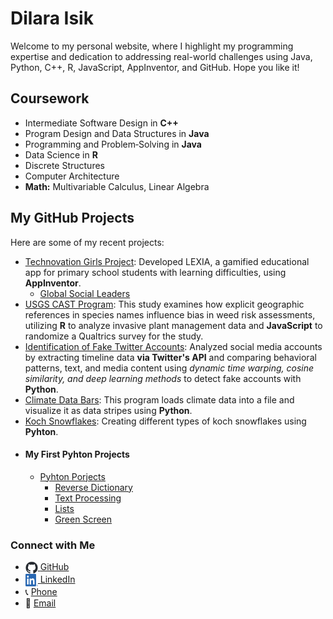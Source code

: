 # Dilara Isik

Welcome to my personal website, where I highlight my programming expertise and dedication to addressing real-world challenges using Java, Python, C++, R, JavaScript, AppInventor, and GitHub. 
Hope you like it!

## Coursework

- Intermediate Software Design in **C++**
- Program Design and Data Structures in **Java**
- Programming and Problem‐Solving in **Java**
- Data Science in **R**
- Discrete Structures
- Computer Architecture
- **Math:** Multivariable Calculus, Linear Algebra

## My GitHub Projects

Here are some of my recent projects:

- [Technovation Girls Project](https://github.com/di-lo/Technovation_Girls_Project): Developed LEXIA, a gamified educational app for primary school students with learning difficulties, using **AppInventor**.
  - [Global Social Leaders](https://github.com/di-lo/Global_Social_Leaders)
- [USGS CAST Program](https://github.com/di-lo/USGS-CAST-Program): 
This study examines how explicit geographic references in species names influence bias in weed risk assessments, utilizing **R** to analyze invasive plant management data and **JavaScript** to randomize a Qualtrics survey for the study.
- [Identification of Fake Twitter Accounts](https://github.com/di-lo/identification_of_fake_twitter_accounts): 
Analyzed social media accounts by extracting timeline data **via Twitter's API** and comparing behavioral patterns, text, and media content using *dynamic time warping, cosine similarity, and deep learning methods* to detect fake accounts with **Python**.
- [Climate Data Bars](https://github.com/di-lo/image-data-bars): This program loads climate data into a file and visualize it as data stripes using **Python**.
- [Koch Snowflakes](https://github.com/di-lo/koch-snowflakes): Creating different types of koch snowflakes using **Pyhton**.
- #### My First Pyhton Projects
  - [Pyhton Porjects](https://github.com/di-lo/py-portfolio)
    - [Reverse Dictionary](https://github.com/di-lo/reverse_dictionary)
    - [Text Processing](https://github.com/di-lo/text_processing)
    - [Lists](https://github.com/di-lo/lists_project)
    - [Green Screen](https://github.com/di-lo/image)

### Connect with Me

<ul>
  <li>
    <a href="https://github.com/di-lo">
      <img src="images/github-mark.png" alt="GitHub" style="width: 20px; height: 20px; vertical-align: middle;">
    </a>
    <a href="https://github.com/di-lo" title="Visit my GitHub profile">GitHub</a>
  </li>
  <li>
    <a href="https://www.linkedin.com/in/dilara-isik/">
      <img src="images/LI-In-Bug.png" alt="LinkedIn" style="width: 20px; height: 20px; vertical-align: middle;">
    </a>
    <a href="https://www.linkedin.com/in/dilara-isik/" title="Visit my LinkedIn profile">LinkedIn</a>
  </li>
  <li>
    📞 <a href="tel:+16154912792" title="Call Me">Phone</a>
  </li>
  <li>
    📧 <a href="mailto:dilara.isik@vanderbilt.edu" title="Send Me an Email">Email</a>
  </li>
</ul>



